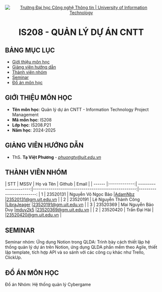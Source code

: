 <p align="center">
  <a href="https://www.uit.edu.vn/" title="Trường Đại học Công nghệ Thông tin" style="border: 5;">
    <img src="https://i.imgur.com/WmMnSRt.png" alt="Trường Đại học Công nghệ Thông tin | University of Information Technology">
  </a>
</p>

<!-- Title -->
<h1 align="center"><b>IS208 - QUẢN LÝ DỰ ÁN CNTT</b></h1>



## BẢNG MỤC LỤC
* [ Giới thiệu môn học](#gioithieumonhoc)
* [ Giảng viên hướng dẫn](#giangvien)
* [ Thành viên nhóm](#thanhvien)
* [ Seminar](#seminar)
* [ Đồ án môn học](#doan)


## GIỚI THIỆU MÔN HỌC
<a name="gioithieumonhoc"></a>
* **Tên môn học**: Quản lý dự án CNTT - Information Technology Project Management
* **Mã môn học**: IS208
* **Lớp học**: IS208.P21
* **Năm học**: 2024-2025


## GIẢNG VIÊN HƯỚNG DẪN
<a name="giangvien"></a>
* ThS. **Tạ Việt Phương** - *phuongtv@uit.edu.vn*


## THÀNH VIÊN NHÓM
<a name="thanhvien"></a>
| STT    | MSSV          | Họ và Tên              | Github                                               | Email                   |
| ------ |:-------------:| ----------------------:|-----------------------------------------------------:|-------------------------:
| 1      | 23520131      | Nguyễn Võ Ngọc Bảo     |[AdamNbz](https://github.com/AdamNbz)                 |23520131@gm.uit.edu.vn   |
| 2      | 23520191      | Lê Nguyễn Thành Công   |[LibraJeager](https://github.com/LibraJeager)         |23520191@gm.uit.edu.vn   |
| 3      | 23520369      | Mai Nguyễn Bảo Duy     |[mduy2k5](https://github.com/mduy2k5)                 |23520369@gm.uit.edu.vn   |
| 2      | 23520420      | Trần Đại Hải           |                                                      |23520420@gm.uit.edu.vn   |


## SEMINAR
<a name="seminar"></a>
Seminar nhóm: Ứng dụng Notion trong QLDA: Trình bày cách thiết lập hệ thống quản lý dự án trên Notion, ứng dụng QLDA phần mềm theo Agile, thiết lập template, tích hợp API và so sánh với các công cụ khác như Trello, ClickUp.


## ĐỒ ÁN MÔN HỌC
<a name="doan"></a>
Đồ án Nhóm: Hệ thống quản lý Cybergame
